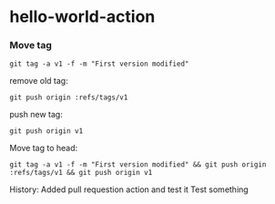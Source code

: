 # hello-world-action

### Move tag

```git tag -a v1 -f -m "First version modified"```

remove old tag:

```git push origin :refs/tags/v1```

push new tag:

```git push origin v1```

Move tag to head:

```git tag -a v1 -f -m "First version modified" && git push origin :refs/tags/v1 && git push origin v1```

History:
Added pull requestion action and test it
Test something
